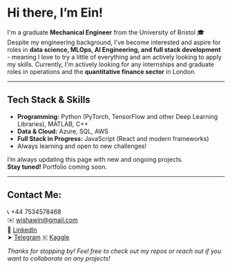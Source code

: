 # Hi there, I’m Ein!

I'm a graduate **Mechanical Engineer** from the University of Bristol 🎓
Despite my engineering background, I've become interested and aspire for roles in **data science, MLOps, AI Engineering, and full stack development** - meaning I love to try a little of everything and am actively looking to apply my skills.
Currently, I'm actively looking for any internships and graduate roles in operations and the **quantitative finance sector** in London.

---

## Tech Stack & Skills

- **Programming:** Python (PyTorch, TensorFlow and other Deep Learning Libraries), MATLAB, C++
- **Data & Cloud:** Azure, SQL, AWS
- **Full Stack in Progress:** JavaScript (React and modern frameworks)
- Always learning and open to new challenges!

I’m always updating this page with new and ongoing projects.  
**Stay tuned!** Portfolio coming soon. 

---

## Contact Me:
📞 +44 7534578468   
✉️ wishawin@gmail.com  
💼 [LinkedIn](https://www.linkedin.com/in/wishawin/)  
➤  [Telegram](https://t.me/einle1)
🇰  [Kaggle](https://www.kaggle.com/wishawinlertnawapan)  

*Thanks for stopping by! Feel free to check out my repos or reach out if you want to collaborate on any projects!*
